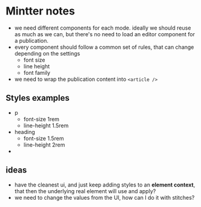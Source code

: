 # Mintter notes

- we need different components for each mode. ideally we should reuse as much as we can, but there's no need to load an editor component for a publication.
- every component should follow a common set of rules, that can change depending on the settings
  - font size
  - line height
  - font family
- we need to wrap the publication content into `<article />`

## Styles examples

- p
  - font-size 1rem
  - line-height 1.5rem
- heading
  - font-size 1.5rem
  - line-height 2rem
-

## ideas

- have the cleanest ui, and just keep adding styles to an **element context**, that then the underlying real element will use and apply?
- we need to change the values from the UI, how can I do it with stitches?
